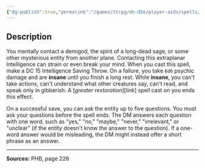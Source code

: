 ```yaml
---
{"dg-publish":true,"permalink":"/games/ttrpg/dn-d5e/player-aids/spells/level-5/contact-other-plane/","tags":["TTRPG/DND/5e","verbal","ritual"]}
---
```



## Description
You mentally contact a demigod, the spirit of a long-dead sage, or some other mysterious entity from another plane.
Contacting this extraplanar Intelligence can strain or even break your mind.
When you cast this spell, make a DC 15 Intelligence Saving Throw.
On a failure, you take `6d6` psychic damage and are **insane** until you finish a long rest.
While **insane**, you can't take actions, can't understand what other creatures say, can't read, and speak only in gibberish.
A [*greater restoration*][link] spell cast on you ends this effect.

On a successful save, you can ask the entity up to five questions.
You must ask your questions before the spell ends.
The DM answers each question with one word, such as "yes," "no," "maybe," "never," "irrelevant," or "unclear" (if the entity doesn't know the answer to the question).
If a one-word answer would be misleading, the DM might instead offer a short phrase as an answer.

---

**Sources:** PHB, page 226
